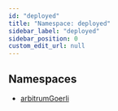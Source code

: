```yaml
---
id: "deployed"
title: "Namespace: deployed"
sidebar_label: "deployed"
sidebar_position: 0
custom_edit_url: null
---
```


## Namespaces

- [arbitrumGoerli](deployed.arbitrumGoerli.md)
